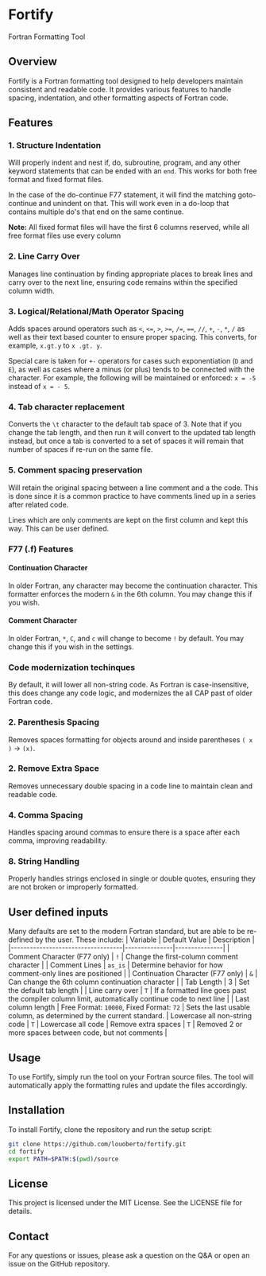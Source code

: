 # Fortify
Fortran Formatting Tool

## Overview
Fortify is a Fortran formatting tool designed to help developers maintain consistent and readable code. It provides various features to handle spacing, indentation, and other formatting aspects of Fortran code.

## Features
### 1. Structure Indentation
Will properly indent and nest if, do, subroutine, program, and any other keyword statements that can be ended with an `end`. This works for both free format and fixed format files.

In the case of the do-continue F77 statement, it will find the matching goto-continue and unindent on that. This will work even in a do-loop that contains multiple do's that end on the same continue.

**Note:** All fixed format files will have the first 6 columns reserved, while all free format files use every column

### 2. Line Carry Over
Manages line continuation by finding appropriate places to break lines and carry over to the next line, ensuring code remains within the specified column width.

### 3. Logical/Relational/Math Operator Spacing
Adds spaces around operators such as `<`, `<=`, `>`, `>=`, `/=`, `==`, `//`, `+`, `-`, `*`, `/` as well as their text based counter to ensure proper spacing. This converts, for example, `x.gt.y` to `x .gt. y`.

Special care is taken for `+-` operators for cases such exponentiation (`D` and `E`), as well as cases where a minus (or plus) tends to be connected with the character. For example, the following will be maintained or enforced: `x = -5` instead of `x = - 5`.

### 4. Tab character replacement
Converts the `\t` character to the default tab space of 3. Note that if you change the tab length, and then run it will convert to the updated tab length instead, but once a tab is converted to a set of spaces it will remain that number of spaces if re-run on the same file.

### 5. Comment spacing preservation
Will retain the original spacing between a line comment and a the code. This is done since it is a common practice to have comments lined up in a series after related code.

Lines which are only comments are kept on the first column and kept this way. This can be user defined.

### F77 (.f) Features
#### Continuation Character
In older Fortran, any character may become the continuation character. This formatter enforces the modern `&` in the 6th column. You may change this if you wish.

#### Comment Character
In older Fortran, `*`, `C`, and `c` will change to become `!` by default. You may change this if you wish in the settings.

### Code modernization techinques
By default, it will lower all non-string code. As Fortran is case-insensitive, this does change any code logic, and modernizes the all CAP past of older Fortran code.

### 2. Parenthesis Spacing
Removes spaces formatting for objects around and inside parentheses `( x )` -> `(x)`.

### 2. Remove Extra Space
Removes unnecessary double spacing in a code line to maintain clean and readable code.

### 4. Comma Spacing
Handles spacing around commas to ensure there is a space after each comma, improving readability.

### 8. String Handling
Properly handles strings enclosed in single or double quotes, ensuring they are not broken or improperly formatted.

## User defined inputs
Many defaults are set to the modern Fortran standard, but are able to be re-defined by the user. These include:
| Variable                          | Default Value | Description | 
|-----------------------------------|---------------|---------------|
| Comment Character (F77 only)           | `!`           | Change the first-column comment character |
| Comment Lines | `as_is` | Determine behavior for how comment-only lines are positioned |
| Continuation Character (F77 only)      | `&`           | Can change the 6th column continuation character |
| Tab Length                             | 3             | Set the default tab length |
| Line carry over | `T` | If a formatted line goes past the compiler column limit, automatically continue code to next line |
| Last column length                     | Free Format: `10000`, Fixed Format: `72` | Sets the last usable column, as determined by the current standard. 
| Lowercase all non-string code          | `T`          | Lowercase all code
| Remove extra spaces                    | `T`          | Removed 2 or more spaces between code, but not comments |


## Usage
To use Fortify, simply run the tool on your Fortran source files. The tool will automatically apply the formatting rules and update the files accordingly.

## Installation
To install Fortify, clone the repository and run the setup script:

```sh
git clone https://github.com/louoberto/fortify.git
cd fortify
export PATH=$PATH:$(pwd)/source
```
<!-- 
## Contributing
Contributions are welcome! Please fork the repository and submit a pull request with your changes. -->

## License
This project is licensed under the MIT License. See the LICENSE file for details.

## Contact
For any questions or issues, please ask a question on the Q&A or open an issue on the GitHub repository.
```